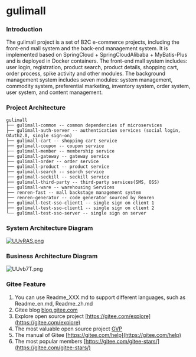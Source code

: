 # gulimall

### Introduction

The gulimall project is a set of B2C e-commerce projects, including the front-end mall system and the back-end management system. It is implemented based on SpringCloud + SpringCloudAlibaba + MyBatis-Plus and is deployed in Docker containers. The front-end mall system includes: user login, registration, product search, product details, shopping cart, order process, spike activity and other modules. The background management system includes seven modules: system management, commodity system, preferential marketing, inventory system, order system, user system, and content management.

### Project Architecture

```
gulimall
├── gulimall-common -- common dependencies of microservices
├── gulimall-auth-server -- authentication services (social login, OAuth2.0, single sign-on)
├── gulimall-cart -- shopping cart service
├── gulimall-coupon -- coupon service
├── gulimall-member -- membership service
├── gulimall-gateway -- gateway service
├── gulimall-order -- order service
├── gulimall-product -- product service
├── gulimall-search -- search service
├── gulimall-seckill -- seckill service
├── gulimall-third-party -- third-party services(SMS, OSS)
├── gulimall-ware -- warehousing Services
├── renren-fast -- mall backstage management system
├── renren-generator -- code generator sourced by Renren
├── gulimall-test-sso-client1 -- single sign on client 1
├── gulimall-test-sso-client1 -- single sign on client 2
└── gulimall-test-sso-server -- single sign on server
```

### System Architecture Diagram

[![UUvRAS.png](https://images.gitee.com/uploads/images/2020/0714/193425_4a1056c4_4914148.png)](https://imgchr.com/i/UUvRAS)

### Business Architecture Diagram

![UUvb7T.png](https://images.gitee.com/uploads/images/2020/0714/193425_9bb153d1_4914148.png)

### Gitee Feature

1. You can use Readme\_XXX.md to support different languages, such as Readme\_en.md, Readme\_zh.md
2. Gitee blog [blog.gitee.com](https://blog.gitee.com)
3. Explore open source project [https://gitee.com/explore](https://gitee.com/explore)
4. The most valuable open source project [GVP](https://gitee.com/gvp)
5. The manual of Gitee [https://gitee.com/help](https://gitee.com/help)
6. The most popular members  [https://gitee.com/gitee-stars/](https://gitee.com/gitee-stars/)